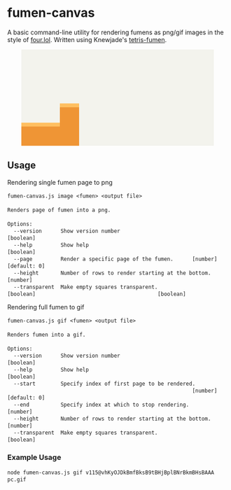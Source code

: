 # fumen-canvas
A basic command-line utility for rendering fumens as png/gif images in the style of [four.lol](https://four.lol/). Written using Knewjade's [tetris-fumen](https://github.com/knewjade/tetris-fumen).

<p align="center">
  <img width="440" height="220" src="pc.gif">
</p>

## Usage
Rendering single fumen page to png
```
fumen-canvas.js image <fumen> <output file>

Renders page of fumen into a png.

Options:
  --version      Show version number                                   [boolean]
  --help         Show help                                             [boolean]
  --page         Render a specific page of the fumen.      [number] [default: 0]
  --height       Number of rows to render starting at the bottom.       [number]
  --transparent  Make empty squares transparent.                       [boolean]                                       [boolean]
```
Rendering full fumen to gif
```
fumen-canvas.js gif <fumen> <output file>

Renders fumen into a gif.

Options:
  --version      Show version number                                   [boolean]
  --help         Show help                                             [boolean]
  --start        Specify index of first page to be rendered.
                                                           [number] [default: 0]
  --end          Specify index at which to stop rendering.              [number]
  --height       Number of rows to render starting at the bottom.       [number]
  --transparent  Make empty squares transparent.                       [boolean]
```

### Example Usage
```
node fumen-canvas.js gif v115@vhKyOJDkBmfBksB9tBHjBplBNrBkmBHsBAAA pc.gif
```
